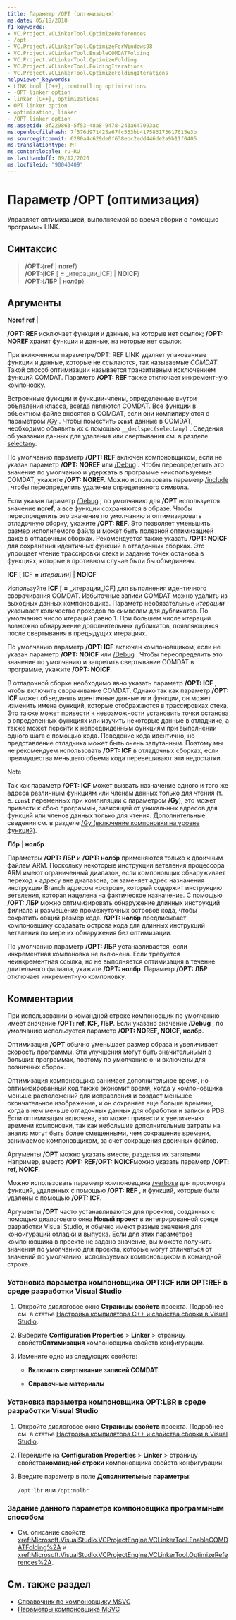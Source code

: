 ```yaml
---
title: Параметр /OPT (оптимизация)
ms.date: 05/18/2018
f1_keywords:
- VC.Project.VCLinkerTool.OptimizeReferences
- /opt
- VC.Project.VCLinkerTool.OptimizeForWindows98
- VC.Project.VCLinkerTool.EnableCOMDATFolding
- VC.Project.VCLinkerTool.OptimizeFolding
- VC.Project.VCLinkerTool.FoldingIterations
- VC.Project.VCLinkerTool.OptimizeFoldingIterations
helpviewer_keywords:
- LINK tool [C++], controlling optimizations
- -OPT linker option
- linker [C++], optimizations
- OPT linker option
- optimization, linker
- /OPT linker option
ms.assetid: 8f229863-5f53-48a8-9478-243a647093ac
ms.openlocfilehash: 7f576d971425a67fc533bb417583173617615e3b
ms.sourcegitcommit: 6280a4c629de0f638ebc2edd446de2a9b11f0406
ms.translationtype: MT
ms.contentlocale: ru-RU
ms.lasthandoff: 09/12/2020
ms.locfileid: "90040409"
---
```

# <a name="opt-optimizations"></a>Параметр /OPT (оптимизация)

Управляет оптимизацией, выполняемой во время сборки с помощью программы LINK.

## <a name="syntax"></a>Синтаксис

> **/OPT:**{**ref** \| **noref**} \
> **/OPT:**{**ICF** \[ **=** _итерации_ICF] \| **NOICF**} \
> **/OPT:**{**ЛБР** \| **нолбр**}

## <a name="arguments"></a>Аргументы

**Noref** **ref** &#124;

**/OPT: REF** исключает функции и данные, на которые нет ссылок; **/OPT: NOREF** хранит функции и данные, на которые нет ссылок.

При включенном параметре/OPT: REF LINK удаляет упакованные функции и данные, которые не ссылаются, так называемые *COMDAT*. Такой способ оптимизации называется транзитивным исключением функций COMDAT. Параметр **/OPT: REF** также отключает инкрементную компоновку.

Встроенные функции и функции-члены, определенные внутри объявления класса, всегда являются COMDAT. Все функции в объектном файле вносятся в COMDAT, если они компилируются с параметром [/Gy](gy-enable-function-level-linking.md) . Чтобы поместить **`const`** данные в COMDAT, необходимо объявить их с помощью `__declspec(selectany)` . Сведения об указании данных для удаления или свертывания см. в разделе [selectany](../../cpp/selectany.md).

По умолчанию параметр **/OPT: REF** включен компоновщиком, если не указан параметр **/OPT: NOREF** или [/Debug](debug-generate-debug-info.md) . Чтобы переопределить это значение по умолчанию и удержать в программе неиспользуемые COMDAT, укажите **/OPT: NOREF**. Можно использовать параметр [/include](include-force-symbol-references.md) , чтобы переопределить удаление определенного символа.

Если указан параметр [/Debug](debug-generate-debug-info.md) , по умолчанию для **/OPT** используется значение **noref**, а все функции сохраняются в образе. Чтобы переопределить это значение по умолчанию и оптимизировать отладочную сборку, укажите **/OPT: REF**. Это позволяет уменьшить размер исполняемого файла и может быть полезной оптимизацией даже в отладочных сборках. Рекомендуется также указать **/OPT: NOICF** для сохранения идентичных функций в отладочных сборках. Это упрощает чтение трассировки стека и задание точек останова в функциях, которые в противном случае были бы объединены.

**ICF** \[ ICF **=** _итерации_] &#124; **NOICF**

Используйте **ICF** \[ **=** _итерации_ICF] для выполнения идентичного сворачивания COMDAT. Избыточные записи COMDAT можно удалить из выходных данных компоновщика. Параметр необязательные *итерации* указывает количество проходов по символам для дубликатов. По умолчанию число итераций равно 1. При большем числе итераций возможно обнаружение дополнительных дубликатов, появляющихся после свертывания в предыдущих итерациях.

По умолчанию параметр **/OPT: ICF** включен компоновщиком, если не указан параметр **/OPT: NOICF** или [/Debug](debug-generate-debug-info.md) . Чтобы переопределить это значение по умолчанию и запретить свертывание COMDAT в программе, укажите **/OPT: NOICF**.

В отладочной сборке необходимо явно указать параметр **/OPT: ICF** , чтобы включить сворачивание COMDAT. Однако так как параметр **/OPT: ICF** может объединять идентичные данные или функции, он может изменить имена функций, которые отображаются в трассировках стека. Это также может привести к невозможности установить точки останова в определенных функциях или изучить некоторые данные в отладчике, а также может перейти к непредвиденным функциям при выполнении одного шага с помощью кода. Поведение кода идентично, но представление отладчика может быть очень запутанным. Поэтому мы не рекомендуем использовать **/OPT: ICF** в отладочных сборках, если преимущества меньшего объема кода перевешивают эти недостатки.

> [!NOTE]
> Так как параметр **/OPT: ICF** может вызвать назначение одного и того же адреса различным функциям или членам данных только для чтения (т. е. **`const`** переменных при компиляции с параметром **/Gy**), это может привести к сбою программы, зависящей от уникальных адресов для функций или членов данных только для чтения. Дополнительные сведения см. в разделе [/Gy (включение компоновки на уровне функций)](gy-enable-function-level-linking.md).

**Лбр** &#124; **нолбр**

Параметры **/OPT: ЛБР** и **/OPT: нолбр** применяются только к двоичным файлам ARM. Поскольку некоторые инструкции ветвления процессора ARM имеют ограниченный диапазон, если компоновщик обнаруживает переход к адресу вне диапазона, он заменяет адрес назначения инструкции Branch адресом «остров», который содержит инструкцию ветвления, которая нацелена на фактическое назначение. С помощью **/OPT: ЛБР** можно оптимизировать обнаружение длинных инструкций филиала и размещение промежуточных островов кода, чтобы сократить общий размер кода. **/OPT: нолбр** предписывает компоновщику создавать острова кода для длинных инструкций ветвления по мере их обнаружения без оптимизации.

По умолчанию параметр **/OPT: ЛБР** устанавливается, если инкрементная компоновка не включена. Если требуется неинкрементная ссылка, но не выполняется оптимизация в течение длительного филиала, укажите **/OPT: нолбр**. Параметр **/OPT: ЛБР** отключает инкрементную компоновку.

## <a name="remarks"></a>Комментарии

При использовании в командной строке компоновщик по умолчанию имеет значение **/OPT: ref, ICF, ЛБР**. Если указано значение **/Debug** , по умолчанию используется параметр **/OPT: NOREF, NOICF, нолбр**.

Оптимизация **/OPT** обычно уменьшает размер образа и увеличивает скорость программы. Эти улучшения могут быть значительными в больших программах, поэтому по умолчанию они включены для розничных сборок.

Оптимизация компоновщика занимает дополнительное время, но оптимизированный код также экономит время, когда у компоновщика меньше расположений для исправления и создает меньшее окончательное изображение, и он сохраняет еще больше времени, когда в нем меньше отладочных данных для обработки и записи в PDB. Если оптимизация включена, это может привести к увеличению времени компоновки, так как небольшие дополнительные затраты на анализ могут быть более смещенными, чем сокращение времени, занимаемое компоновщиком, за счет сокращения двоичных файлов.

Аргументы **/OPT** можно указать вместе, разделяя их запятыми. Например, вместо **/OPT: REF/OPT: NOICF**можно указать параметр **/OPT: ref, NOICF**.

Можно использовать параметр компоновщика [/verbose](verbose-print-progress-messages.md) для просмотра функций, удаленных с помощью **/OPT: REF** , и функций, которые были удалены с помощью **/OPT: ICF**.

Аргументы **/OPT** часто устанавливаются для проектов, созданных с помощью диалогового окна **Новый проект** в интегрированной среде разработки Visual Studio, и обычно имеют разные значения для конфигураций отладки и выпуска. Если для этих параметров компоновщика в проекте не задано значение, вы можете получить значения по умолчанию для проекта, которые могут отличаться от значений по умолчанию, используемых компоновщиком в командной строке.

### <a name="to-set-the-opticf-or-optref-linker-option-in-the-visual-studio-development-environment"></a>Установка параметра компоновщика OPT:ICF или OPT:REF в среде разработки Visual Studio

1. Откройте диалоговое окно **Страницы свойств** проекта. Подробнее см. в статье [Настройка компилятора C++ и свойства сборки в Visual Studio](../working-with-project-properties.md).

1. Выберите **Configuration Properties**  >  **Linker**  >  страницу свойств**Оптимизация** компоновщика свойств конфигурации.

1. Измените одно из следующих свойств:

   - **Включить свертывание записей COMDAT**

   - **Справочные материалы**

### <a name="to-set-the-optlbr-linker-option-in-the-visual-studio-development-environment"></a>Установка параметра компоновщика OPT:LBR в среде разработки Visual Studio

1. Откройте диалоговое окно **Страницы свойств** проекта. Подробнее см. в статье [Настройка компилятора C++ и свойства сборки в Visual Studio](../working-with-project-properties.md).

1. Перейдите на **Configuration Properties**  >  **Linker**  >  страницу свойства**командной строки** компоновщика свойств конфигурации.

1. Введите параметр в поле **Дополнительные параметры**:

   `/opt:lbr` или `/opt:nolbr`

### <a name="to-set-this-linker-option-programmatically"></a>Задание данного параметра компоновщика программным способом

- См. описание свойств <xref:Microsoft.VisualStudio.VCProjectEngine.VCLinkerTool.EnableCOMDATFolding%2A> и <xref:Microsoft.VisualStudio.VCProjectEngine.VCLinkerTool.OptimizeReferences%2A>.

## <a name="see-also"></a>См. также раздел

- [Справочник по компоновщику MSVC](linking.md)
- [Параметры компоновщика MSVC](linker-options.md)
